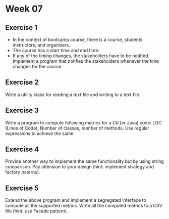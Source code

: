 # Week 07


## Exercise 1
* In the context of bootcamp course, there is a course, students, instructors, and organizers.  
* The course has a start time and end time.  
* If any of the timing changes, the stakeholders have to be notified.  
Implement a program that notifies the stakeholders whenever the time changes for the course.


## Exercise 2
Write a utility class for reading a text file and writing to a text file.


## Exercise 3
Write a program to compute following metrics for a C# (or Java) code: LOC (Lines of Code), Number of classes, number of methods. Use regular expressions to achieve the same.


## Exercise 4
Provide another way to implement the same functionality but by using string comparison. Pay attension to your design (hint: implement strategy and factory paterns).


## Exercise 5
Extend the above program and implement a segregated interface to compute all the supported metrics. Write all the computed metrics to a CSV file (hint: use Facade pattern).
